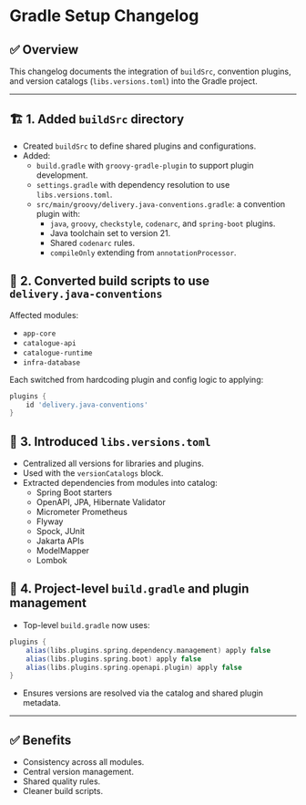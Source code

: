 # Gradle Setup Changelog

## ✅ Overview

This changelog documents the integration of `buildSrc`, convention plugins, and version catalogs (`libs.versions.toml`) into the Gradle project.

---

## 🏗️ 1. Added `buildSrc` directory

- Created `buildSrc` to define shared plugins and configurations.
- Added:
    - `build.gradle` with `groovy-gradle-plugin` to support plugin development.
    - `settings.gradle` with dependency resolution to use `libs.versions.toml`.
    - `src/main/groovy/delivery.java-conventions.gradle`: a convention plugin with:
        - `java`, `groovy`, `checkstyle`, `codenarc`, and `spring-boot` plugins.
        - Java toolchain set to version 21.
        - Shared `codenarc` rules.
        - `compileOnly` extending from `annotationProcessor`.

## 🔧 2. Converted build scripts to use `delivery.java-conventions`

Affected modules:
- `app-core`
- `catalogue-api`
- `catalogue-runtime`
- `infra-database`

Each switched from hardcoding plugin and config logic to applying:

```groovy
plugins {
    id 'delivery.java-conventions'
}
```

## 🧰 3. Introduced `libs.versions.toml`

- Centralized all versions for libraries and plugins.
- Used with the `versionCatalogs` block.
- Extracted dependencies from modules into catalog:
    - Spring Boot starters
    - OpenAPI, JPA, Hibernate Validator
    - Micrometer Prometheus
    - Flyway
    - Spock, JUnit
    - Jakarta APIs
    - ModelMapper
    - Lombok

## 🔄 4. Project-level `build.gradle` and plugin management

- Top-level `build.gradle` now uses:

```groovy
plugins {
    alias(libs.plugins.spring.dependency.management) apply false
    alias(libs.plugins.spring.boot) apply false
    alias(libs.plugins.spring.openapi.plugin) apply false
}
```

- Ensures versions are resolved via the catalog and shared plugin metadata.

---

## ✅ Benefits

- Consistency across all modules.
- Central version management.
- Shared quality rules.
- Cleaner build scripts.
